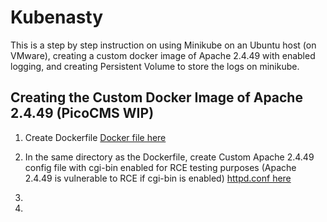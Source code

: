 # Kubenasty

This is a step by step instruction on using Minikube on an Ubuntu host (on VMware), creating a custom docker image of Apache 2.4.49 with enabled logging, and creating Persistent Volume to store the logs on minikube.

## Creating the Custom Docker Image of Apache 2.4.49 (PicoCMS WIP)

1) Create Dockerfile [Docker file here](https://github.com/OoStellarnightoO/Kubenasty/blob/main/Apache/Dockerfile)

2) In the same directory as the Dockerfile, create Custom Apache 2.4.49 config file with cgi-bin enabled for RCE testing purposes (Apache 2.4.49 is vulnerable to RCE if cgi-bin is enabled) [httpd.conf here]()


3) 
4) 
